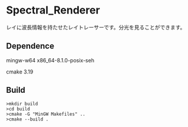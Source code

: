 # Spectral_Renderer
レイに波長情報を持たせたレイトレーサーです。分光を見ることができます。

## Dependence
  mingw-w64 x86_64-8.1.0-posix-seh
  
  cmake 3.19
  
## Build

``` terminal
>mkdir build
>cd build
>cmake -G "MinGW Makefiles" ..
>cmake --build .
```

